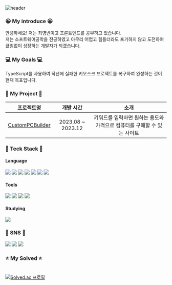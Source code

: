 ![header](https://capsule-render.vercel.app/api?type=waving&color=0:833ab4,100:fd1d1d&height=200&text=Welcome!!&desc=Youngbin's%20GitHub&fontColor=ffffff&fontSize=60&fontAlignY=30&descAlign=60&descAlignY=45)

### 😀 My introduce 😀
안녕하세요! 저는 최영빈이고 프론트엔드를 공부하고 있습니다. <br>
저는 소프트웨어공학을 전공하였고 아무리 어렵고 힘들더라도 포기하지 않고 도전하여 끊임없이 성장하는 개발자가 되겠습니다. <br>

### 💻 My Goals 💻 ###
TypeScript를 사용하여 작년에 실패한 키오스크 프로젝트를 복구하여 완성하는 것이 현재 목표입니다.

### 💾 My Project 💾 ###
| 프로젝트명 | 개발 시간 | 소개 | 
| :----------------------: | :----------------------: |  :----------------------: |
| <a href="https://github.com/bin778/CustomPCBuilder">CustomPCBuilder</a> | 2023.08 ~ 2023.12 | 키워드를 입력하면 원하는 용도와 가격으로 컴퓨터를 구매할 수 있는 사이트 |

### 🔨 Teck Stack 🔨
#### Language
<p>
  <img src="https://img.shields.io/badge/html5-E34F26?style=for-the-badge&logo=html5&logoColor=white">
  <img src="https://img.shields.io/badge/css-1572B6?style=for-the-badge&logo=css3&logoColor=white">
  <img src="https://img.shields.io/badge/javascript-F7DF1E?style=for-the-badge&logo=javascript&logoColor=black">
  <img src="https://img.shields.io/badge/react-61DAFB?style=for-the-badge&logo=react&logoColor=black"> 
  <img src="https://img.shields.io/badge/node.js-339933?style=for-the-badge&logo=Node.js&logoColor=white">
  <img src="https://img.shields.io/badge/python-3776AB?style=for-the-badge&logo=python&logoColor=white">
  <img src="https://img.shields.io/badge/mysql-4479A1?style=for-the-badge&logo=mysql&logoColor=white">
</p>

#### Tools
<p>
  <img src="https://img.shields.io/badge/github-181717?style=for-the-badge&logo=github&logoColor=white"> 
  <img src="https://img.shields.io/badge/django-092E20?style=for-the-badge&logo=django&logoColor=white"> 
  <img src="https://img.shields.io/badge/visualstudiocode-007ACC?style=for-the-badge&logo=visualstudiocode-007ACC&logoColor=white">
  <img src="https://img.shields.io/badge/amazonaws-232F3E?style=for-the-badge&logo=amazonaws&logoColor=white">
</p>

#### Studying
<p>
  <img src="https://img.shields.io/badge/typescript-3178C6?style=for-the-badge&logo=typescript&logoColor=white"/>
</p>

### 📧 SNS 📧
<p>
  <a href="mailto:bin778@naver.com"><img src="https://img.shields.io/badge/naver-03C75A?style=for-the-badge&logo=naver&logoColor=white&link=mailto:bin778@naver.com"></a>
  <a href="mailto:young8bin@gmail.com"><img src="https://img.shields.io/badge/Gmail-D14836?style=for-the-badge&logo=Gmail&logoColor=white&link=mailto:young8bin@gmail.com"></a>
  <a href="https://www.instagram.com/youngbin.ch/"><img src="https://img.shields.io/badge/instagram-E4405F?style=for-the-badge&logo=instagram&logoColor=white&link=https://www.instagram.com/youngbin.ch/"></a>
</p>

### ⭐ My Solved ⭐
<br> [![Solved.ac 프로필](http://mazassumnida.wtf/api/v2/generate_badge?boj=bin778)](https://solved.ac/bin778)
